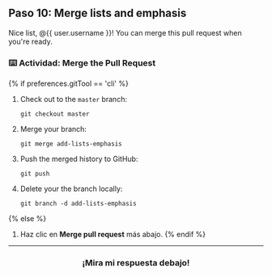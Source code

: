 ## Paso 10: Merge lists and emphasis

Nice list, @{{ user.username }}! You can merge this pull request when you're ready.

### :keyboard: Actividad: Merge the Pull Request

{% if preferences.gitTool == 'cli' %}
1. Check out to the `master` branch:
    ```shell
    git checkout master
    ```
2. Merge your branch:
    ```shell
    git merge add-lists-emphasis
    ```
3. Push the merged history to GitHub:
    ```shell
    git push
    ```
4. Delete your the branch locally:
    ```shell
    git branch -d add-lists-emphasis
    ```
{% else %}
1. Haz clic en **Merge pull request** más abajo.
{% endif %}

<hr>
<h3 align="center">¡Mira mi respuesta debajo!</h3>
